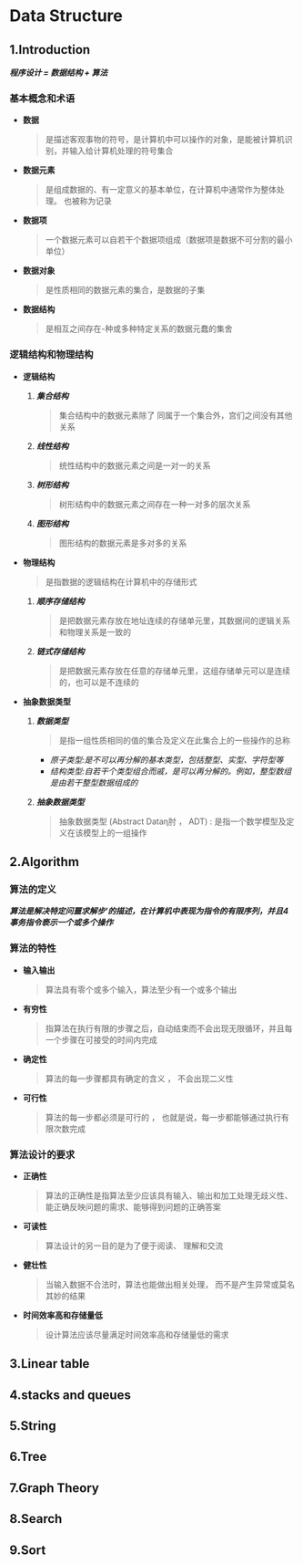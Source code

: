 # Data Structure



## 1.Introduction

**_程序设计 = 数据结构 + 算法_**

### 基本概念和术语

-   **数据**

    >   是描述客观事物的符号，是计算机中可以操作的对象，是能被计算机识别，并输入给计算机处理的符号集合

-   **数据元素**

    >   是组成数据的、有一定意义的基本单位，在计算机中通常作为整体处理。 也被称为记录

-   **数据项**

    >   一个数据元素可以自若干个数据项组成（数据项是数据不可分割的最小单位）

-   **数据对象**

    >   是性质相同的数据元素的集合，是数据的子集

-   **数据结构**

    >   是相互之间存在-种或多种特定关系的数据元蠢的集舍

    

### 逻辑结构和物理结构

-   **逻辑结构**

    1.  **_集合结构_**

        >   集合结构中的数据元素除了 同属于一个集合外，宫们之间没有其他关系

    2.  **_线性结构_**

        >   统性结构中的数据元素之间是一对一的关系

    3.  **_树形结构_**

        >   树形结构中的数据元素之间存在一种一对多的层次关系

    4.  **_图形结构_**

        >   图形结构的数据元素是多对多的关系

        

-   **物理结构**

    >是指数据的逻辑结构在计算机中的存储形式

    1.  **_顺序存储结构_**

        >   是把数据元素存放在地址连续的存储单元里，其数据间的逻辑关系和物理关系是一致的

    2.  **_链式存储结构_**

        >   是把数据元素存放在任意的存储单元里，这组存储单元可以是连续的，也可以是不连续的

        

-   **抽象数据类型**

    1.  **_数据类型_**

        >   是指一组性质相同的值的集合及定义在此集合上的一些操作的总称

        -   *原子类型:是不可以再分解的基本类型，包括整型、实型、字符型等*
        -   *结构类型:自若干个类型组合而戚，是可以再分解的。例如，整型数组是由若干整型数据组成的*

        

    2.  **_抽象数据类型_**

        >   抽象数据类型 (Abstract Dataη肘 ， ADT) : 是指一个数学模型及定义在该模型上的一组操作





## 2.Algorithm

### 算法的定义

**_算法是解决特定问噩求解步'的描述，在计算机中表现为指令的有限序列，并且4事务指令亵示一个或多个操作_**



### 算法的特性

-   **输入输出**

    >    算法具有零个或多个输入，算法至少有一个或多个输出

-   **有穷性**

    >   指算法在执行有限的步骤之后，自动结束而不会出现无限循环，并且每一个步骤在可接受的时间内完成

-   **确定性**

    >   算法的每一步骤都具有确定的含义 ， 不会出现二义性 

-   **可行性**

    >   算法的每一步都必须是可行的 ， 也就是说，每一步都能够通过执行有限次数完成



### 算法设计的要求

-   **正确性**

    >   算法的正确性是指算法至少应该具有输入、输出和加工处理无歧义性、能正确反映问题的需求、能够得到问题的正确答案

-   **可读性**

    >   算法设计的另一目的是为了便于阅读、 理解和交流

-   **健壮性**

    >   当输入数据不合法时，算法也能做出相关处理， 而不是产生异常或莫名其妙的结果

-   **时间效率高和存储量低**

    >   设计算法应该尽量满足时间效率高和存储量低的需求





## 3.Linear table





## 4.stacks and queues

## 5.String

## 6.Tree

## 7.Graph Theory

## 8.Search

## 9.Sort